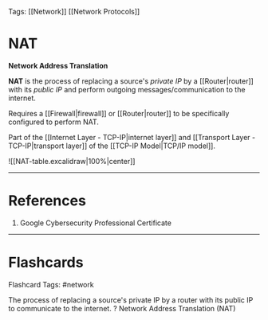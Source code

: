 Tags: [[Network]] [[Network Protocols]]
# NAT

**Network Address Translation**

**NAT** is the process of replacing a source's *private IP* by a [[Router|router]] with its *public IP* and perform outgoing messages/communication to the internet.

Requires a [[Firewall|firewall]] or [[Router|router]] to be specifically configured to perform NAT.

Part of the [[Internet Layer - TCP-IP|internet layer]] and [[Transport Layer - TCP-IP|transport layer]] of the [[TCP-IP Model|TCP/IP model]].

![[NAT-table.excalidraw|100%|center]]

---
# References

1. Google Cybersecurity Professional Certificate

---
# Flashcards

Flashcard Tags: #network 

The process of replacing a source's private IP by a router with its public IP to communicate to the internet.
?
Network Address Translation (NAT)
<!--SR:!2024-05-12,1,210-->